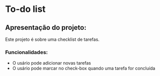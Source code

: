 # To-do list
## Apresentação do projeto:
Este projeto é sobre uma checklist de tarefas.

### Funcionalidades:
- O usário pode adicionar novas tarefas
- O usário pode marcar no check-box quando uma tarefa for concluída
